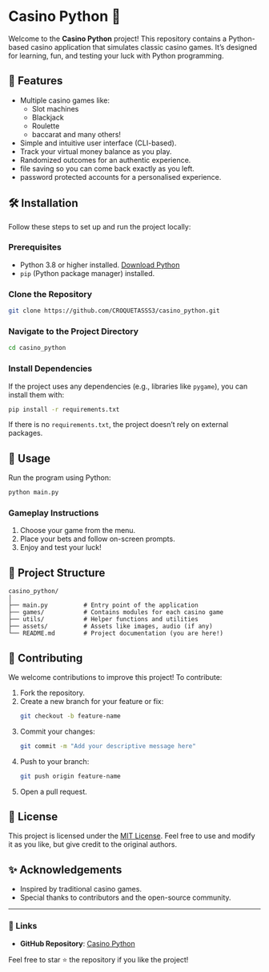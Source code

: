 # Casino Python 🎰

Welcome to the **Casino Python** project! This repository contains a Python-based casino application that simulates classic casino games. It’s designed for learning, fun, and testing your luck with Python programming.

## 🌟 Features
- Multiple casino games like:
  - Slot machines
  - Blackjack
  - Roulette
  - baccarat and many others!
- Simple and intuitive user interface (CLI-based).
- Track your virtual money balance as you play.
- Randomized outcomes for an authentic experience.
- file saving so you can come back exactly as you left.
- password protected accounts for a personalised experience.

## 🛠️ Installation

Follow these steps to set up and run the project locally:

### Prerequisites
- Python 3.8 or higher installed. [Download Python](https://www.python.org/downloads/)
- `pip` (Python package manager) installed.

### Clone the Repository
```bash
git clone https://github.com/CROQUETASSS3/casino_python.git
```

### Navigate to the Project Directory
```bash
cd casino_python
```

### Install Dependencies
If the project uses any dependencies (e.g., libraries like `pygame`), you can install them with:
```bash
pip install -r requirements.txt
```

If there is no `requirements.txt`, the project doesn’t rely on external packages.

## 🚀 Usage

Run the program using Python:

```bash
python main.py
```

### Gameplay Instructions
1. Choose your game from the menu.
2. Place your bets and follow on-screen prompts.
3. Enjoy and test your luck!

## 📂 Project Structure

```plaintext
casino_python/
│
├── main.py          # Entry point of the application
├── games/           # Contains modules for each casino game
├── utils/           # Helper functions and utilities
├── assets/          # Assets like images, audio (if any)
└── README.md        # Project documentation (you are here!)
```

## 🤝 Contributing

We welcome contributions to improve this project! To contribute:
1. Fork the repository.
2. Create a new branch for your feature or fix:
   ```bash
   git checkout -b feature-name
   ```
3. Commit your changes:
   ```bash
   git commit -m "Add your descriptive message here"
   ```
4. Push to your branch:
   ```bash
   git push origin feature-name
   ```
5. Open a pull request.

## 📜 License

This project is licensed under the [MIT License](LICENSE). Feel free to use and modify it as you like, but give credit to the original authors.

## ✨ Acknowledgements

- Inspired by traditional casino games.
- Special thanks to contributors and the open-source community.

---

### 🔗 Links
- **GitHub Repository**: [Casino Python](https://github.com/CROQUETASSS3/casino_python.git)

Feel free to star ⭐ the repository if you like the project!
